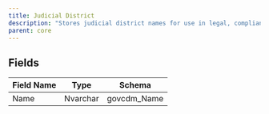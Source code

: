 ```yaml
---
title: Judicial District
description: "Stores judicial district names for use in legal, compliance, and case management processes."
parent: core
---
```


## Fields

| Field Name | Type     | Schema      |
|------------|----------|-------------|
| Name       | Nvarchar | govcdm_Name |
